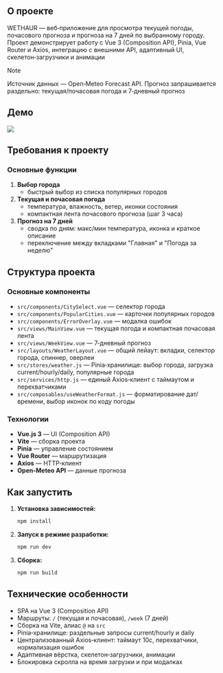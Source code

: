 ## О проекте

WETHAUR — веб‑приложение для просмотра текущей погоды, почасового прогноза и прогноза на 7 дней по выбранному городу. Проект демонстрирует работу с Vue 3 (Composition API), Pinia, Vue Router и Axios, интеграцию с внешними API, адаптивный UI, скелетон‑загрузчики и анимации

> [!NOTE]
> Источник данных — Open‑Meteo Forecast API. Прогноз запрашивается раздельно: текущая/почасовая погода и 7‑дневный прогноз

## Демо

<img src="public/assets/webp/demo.webp">

## Требования к проекту

### Основные функции
1. **Выбор города**
   - быстрый выбор из списка популярных городов
2. **Текущая и почасовая погода**
   - температура, влажность, ветер, иконки состояния
   - компактная лента почасового прогноза (шаг 3 часа)
3. **Прогноз на 7 дней**
   - сводка по дням: макс/мин температура, иконка и краткое описание
   - переключение между вкладками "Главная" и "Погода за неделю"

## Структура проекта

### Основные компоненты

- `src/components/CitySelect.vue` — селектор города
- `src/components/PopularCities.vue` — карточки популярных городов
- `src/components/ErrorOverlay.vue` — модалка ошибок
- `src/views/MainView.vue` — текущая погода и компактная почасовая лента
- `src/views/WeekView.vue` — 7‑дневный прогноз
- `src/layouts/WeatherLayout.vue` — общий лейаут: вкладки, селектор города, спиннер, оверлеи
- `src/stores/weather.js` — Pinia‑хранилище: выбор города, загрузка current/hourly/daily, популярные города
- `src/services/http.js` — единый Axios‑клиент с таймаутом и перехватчиками
- `src/composables/useWeatherFormat.js` — форматирование дат/времени, выбор иконок по коду погоды

### Технологии

- **Vue.js 3** — UI (Composition API)
- **Vite** — сборка проекта
- **Pinia** — управление состоянием
- **Vue Router** — маршрутизация
- **Axios** — HTTP‑клиент
- **Open‑Meteo API** — данные прогноза

## Как запустить

1. **Установка зависимостей:**
   ```bash
   npm install
   ```

2. **Запуск в режиме разработки:**
   ```bash
   npm run dev
   ```

3. **Сборка:**
   ```bash
   npm run build
   ```

## Технические особенности

- SPA на Vue 3 (Composition API)
- Маршруты: `/` (текущая и почасовая), `/week` (7 дней)
- Сборка на Vite, алиас `@` на `src`
- Pinia‑хранилище: раздельные запросы current/hourly и daily
- Централизованный Axios‑клиент: таймаут 10с, перехватчики, нормализация ошибок
- Адаптивная вёрстка, скелетон‑загрузчики, анимации
- Блокировка скролла на время загрузки и при модалках